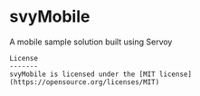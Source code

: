 # svyMobile
A mobile sample solution built using Servoy

```
License
-------
svyMobile is licensed under the [MIT license](https://opensource.org/licenses/MIT)
